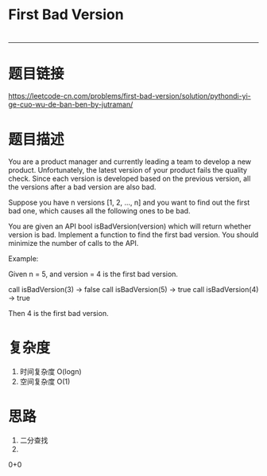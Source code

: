 # First Bad Version
# 
-----------
# 题目链接
https://leetcode-cn.com/problems/first-bad-version/solution/pythondi-yi-ge-cuo-wu-de-ban-ben-by-jutraman/

# 题目描述
You are a product manager and currently leading a team to develop a new product. Unfortunately, the latest version of your product fails the quality check. Since each version is developed based on the previous version, all the versions after a bad version are also bad.

Suppose you have n versions [1, 2, ..., n] and you want to find out the first bad one, which causes all the following ones to be bad.

You are given an API bool isBadVersion(version) which will return whether version is bad. Implement a function to find the first bad version. You should minimize the number of calls to the API.

Example:

Given n = 5, and version = 4 is the first bad version.

call isBadVersion(3) -> false
call isBadVersion(5) -> true
call isBadVersion(4) -> true

Then 4 is the first bad version. 

# 复杂度
1. 时间复杂度 O(logn)
2. 空间复杂度 O(1)

# 思路
1. 二分查找
2. 

0+0